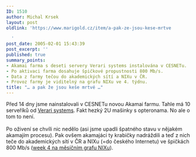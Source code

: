 ```yaml
---
ID: 1510
author: Michal Krsek
layout: post
oldlink: 'https://www.marigold.cz/item/a-pak-ze-jsou-kese-mrtve

  '
post_date: 2005-02-01 15:43:39
post_excerpt: ''
published: true
summary_points:
- Akamai farma s deseti servery Verari systems instalována v CESNETu.
- Po aktivaci farma dosahuje špičkové propustnosti 800 Mb/s.
- Data z farmy tečou do akademických sítí a NIXu v ČR.
- Provoz farmy je viditelný na grafu NIXu ve 4. týdnu.
title: "… a pak že jsou keše mrtvé …"
---
```


<p>Před 14 dny jsme nainstalovali v CESNETu novou Akamai farmu. Tahle má 10 serveříků od <a href="http://www.verari.com/"  target=_blank>Verari systems</a>. Fakt hezký 2U&nbsp;mašinky s opteronama. No ale o tom to není.&nbsp;<br /><br />Po oživení se chvíli nic nedělo (asi jsme upadli&nbsp;špatného stavu v nějakém akamajím&nbsp;procesu). Pak ovšem akamajáci ty krabičky nadráždili a teď z nich teče do akademických sítí v ČR a NIXu (=do českého Internetu) ve špičkách 800 Mb/s (<a href="http://www.nix.cz/graf4/nix-agr-12.html" target=_blank>week 4 na měsíčním grafu NIXu</a>).</p>
